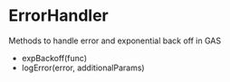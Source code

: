 # ErrorHandler

Methods to handle error and exponential back off in GAS

- expBackoff(func)
- logError(error, additionalParams)
